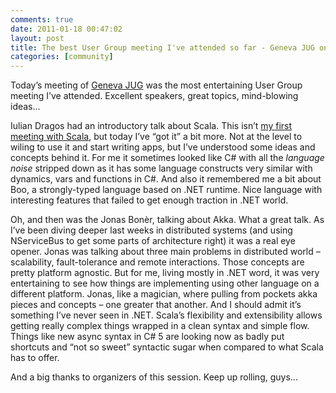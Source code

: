 ```yaml
---
comments: true
date: 2011-01-18 00:47:02
layout: post
title: The best User Group meeting I've attended so far - Geneva JUG on Scala & Akka
categories: [community]
---
```


Today’s meeting of [Geneva JUG](http://genevajug.ch/) was the most entertaining User Group meeting I’ve attended. Excellent speakers, great topics, mind-blowing ideas...

Iulian Dragos had an introductory talk about Scala. This isn’t [my first meeting with Scala](http://blog.caraulean.com/2010/01/31/have-been-in-the-aliens-camp-twice/), but today I’ve “got it” a bit more. Not at the level to wiling to use it and start writing apps, but I’ve understood some ideas and concepts behind it. For me it sometimes looked like C# with all the *language noise* stripped down as it has some language constructs very similar with dynamics, vars and functions in C#. And also it remembered me a bit about Boo, a strongly-typed language based on .NET runtime. Nice language with interesting features that failed to get enough traction in .NET world.

Oh, and then was the Jonas Bonèr, talking about Akka. What a great talk. As I’ve been diving deeper last weeks in distributed systems (and using NServiceBus to get some parts of architecture right) it was a real eye opener. Jonas was talking about three main problems in distributed world – scalability, fault-tolerance and remote interactions. Those concepts are pretty platform agnostic. But for me, living mostly in .NET word, it was very entertaining to see how things are implementing using other language on a different platform. Jonas, like a magician, where pulling from pockets akka pieces and concepts – one greater that another. And I should admit it’s something I’ve never seen in .NET. Scala’s flexibility and extensibility allows getting really complex things wrapped in a clean syntax and simple flow. Things like new async syntax in C# 5 are looking now as badly put shortcuts and “not so sweet” syntactic sugar when compared to what Scala has to offer. 

And a big thanks to organizers of this session. Keep up rolling, guys...
